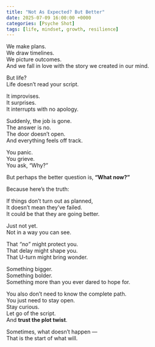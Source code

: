 ```yaml
---
title: "Not As Expected? But Better"
date: 2025-07-09 16:00:00 +0000
categories: [Psyche Shot]
tags: [life, mindset, growth, resilience]
---
```


We make plans.  
We draw timelines.  
We picture outcomes.  
And we fall in love with the story we created in our mind.

But life?  
Life doesn’t read your script.

It improvises.  
It surprises.  
It interrupts with no apology.

Suddenly, the job is gone.  
The answer is no.  
The door doesn’t open.  
And everything feels off track.

You panic.  
You grieve.  
You ask, “Why?”

But perhaps the better question is, **“What now?”**

Because here’s the truth:

If things don’t turn out as planned,  
It doesn’t mean they’ve failed.  
It could be that they are going better.  

Just not yet.  
Not in a way you can see.

That *“no”* might protect you.  
That delay might shape you.  
That U-turn might bring wonder.

Something bigger.  
Something bolder.  
Something more than you ever dared to hope for.

You also don’t need to know the complete path.  
You just need to stay open.  
Stay curious.  
Let go of the script.  
And **trust the plot twist**.

Sometimes, what doesn’t happen —  
That is the start of what will.


